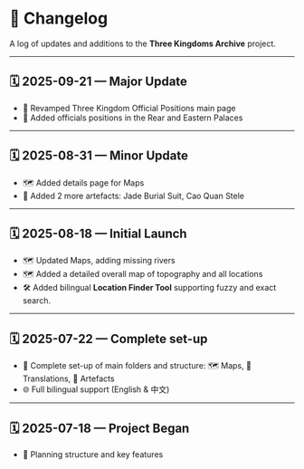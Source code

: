 # 📝 Changelog

A log of updates and additions to the **Three Kingdoms Archive** project.

---

## 🗓️ 2025-09-21 — Major Update
- 📖 Revamped Three Kingdom Official Positions main page
- 📖 Added officials positions in the Rear and Eastern Palaces

---

## 🗓️ 2025-08-31 — Minor Update
- 🗺️ Added details page for Maps
- 📸 Added 2 more artefacts: Jade Burial Suit, Cao Quan Stele

---

## 🗓️ 2025-08-18 — Initial Launch
- 🗺️ Updated Maps, adding missing rivers
- 🗺️ Added a detailed overall map of topography and all locations
- 🛠️ Added bilingual **Location Finder Tool** supporting fuzzy and exact search.

---

## 🗓️ 2025-07-22 — Complete set-up 
- 📁 Complete set-up of main folders and structure: 🗺️ Maps, 📖 Translations, 📸 Artefacts
- 🌐 Full bilingual support (English & 中文)

---

## 🗓️ 2025-07-18 — Project Began
- 🧩 Planning structure and key features
